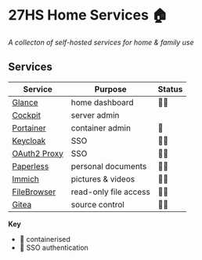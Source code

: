 # 27HS Home Services 🏠
_A collecton of self-hosted services for home & family use_ 


## Services

| Service | Purpose | Status |
| ------- | ------- | ------ |
| [Glance](https://github.com/glanceapp/glance) | home dashboard | 🐋🔑 |
| [Cockpit](https://github.com/cockpit-project/cockpit) | server admin | |
| [Portainer](https://github.com/portainer/portainer) | container admin | 🐋   |
| [Keycloak](https://github.com/keycloak/keycloak) | SSO | 🐋🔑 |
| [OAuth2 Proxy](https://github.com/oauth2-proxy/oauth2-proxy) | SSO | 🐋🔑 |
| [Paperless](https://github.com/paperless-ngx/paperless-ngx) | personal documents | 🐋🔑 |
| [Immich](https://github.com/immich-app/immich) | pictures & videos | 🐋🔑 |
| [FileBrowser](https://github.com/filebrowser/filebrowser) | read-only file access | 🐋🔑 |
| [Gitea](https://github.com/go-gitea/gitea) | source control | 🐋🔑 |

**Key**

- 🐋 containerised
- 🔑 SSO authentication